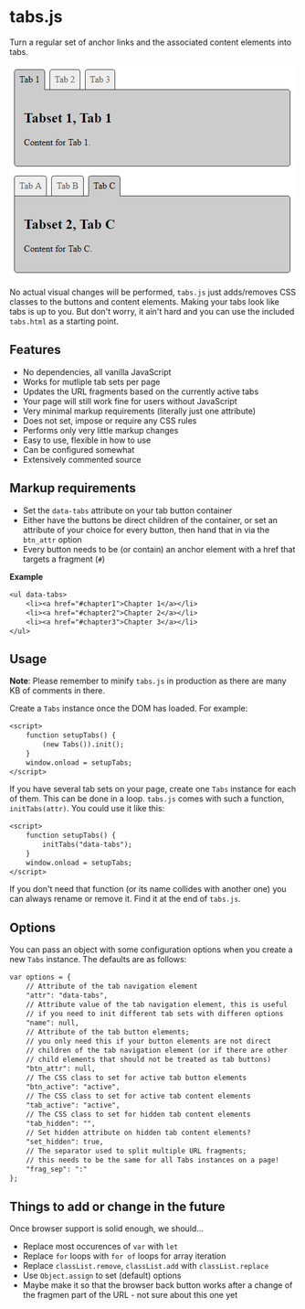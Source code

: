 # tabs.js

Turn a regular set of anchor links and the associated content elements 
into tabs.

![picture](example.png)

No actual visual changes will be performed, `tabs.js` just adds/removes 
CSS classes to the buttons and content elements. Making your tabs look 
like tabs is up to you. But don't worry, it ain't hard and you can use 
the included `tabs.html` as a starting point.

## Features

- No dependencies, all vanilla JavaScript
- Works for mutliple tab sets per page
- Updates the URL fragments based on the currently active tabs
- Your page will still work fine for users without JavaScript
- Very minimal markup requirements (literally just one attribute)
- Does not set, impose or require any CSS rules
- Performs only very little markup changes
- Easy to use, flexible in how to use
- Can be configured somewhat
- Extensively commented source

## Markup requirements

- Set the `data-tabs` attribute on your tab button container
- Either have the buttons be direct children of the container, or set 
  an attribute of your choice for every button, then hand that in via 
  the `btn_attr` option
- Every button needs to be (or contain) an anchor element with a href
  that targets a fragment (`#`)
  
**Example**

	<ul data-tabs>
		<li><a href="#chapter1">Chapter 1</a></li>
		<li><a href="#chapter2">Chapter 2</a></li>
		<li><a href="#chapter3">Chapter 3</a></li>
	</ul>


## Usage

**Note**: Please remember to minify `tabs.js` in production as there are 
many KB of comments in there.

Create a `Tabs` instance once the DOM has loaded. For example:

    <script>
		function setupTabs() {
			(new Tabs()).init();
		}
		window.onload = setupTabs;
	</script>
	
If you have several tab sets on your page, create one `Tabs` instance 
for each of them. This can be done in a loop. `tabs.js` comes with such 
a function, `initTabs(attr)`. You could use it like this:

    <script>
		function setupTabs() {
			initTabs("data-tabs");
		}
		window.onload = setupTabs;
	</script>
	
If you don't need that function (or its name collides with another one) 
you can always rename or remove it. Find it at the end of `tabs.js`.
 
## Options

You can pass an object with some configuration options when you create 
a new `Tabs` instance. The defaults are as follows:

	var options = {
		// Attribute of the tab navigation element
		"attr": "data-tabs", 
		// Attribute value of the tab navigation element, this is useful
		// if you need to init different tab sets with differen options
		"name": null, 
		// Attribute of the tab button elements;
		// you only need this if your button elements are not direct 
		// children of the tab navigation element (or if there are other
		// child elements that should not be treated as tab buttons)
		"btn_attr": null,
		// The CSS class to set for active tab button elements
		"btn_active": "active",
		// The CSS class to set for active tab content elements
		"tab_active": "active",
		// The CSS class to set for hidden tab content elements
		"tab_hidden": "",
		// Set hidden attribute on hidden tab content elements?
		"set_hidden": true,
		// The separator used to split multiple URL fragments;
		// this needs to be the same for all Tabs instances on a page!
		"frag_sep": ":"
	};


## Things to add or change in the future

Once browser support is solid enough, we should...

- Replace most occurences of `var` with `let`
- Replace `for` loops with `for of` loops for array iteration
- Replace `classList.remove`, `classList.add` with `classList.replace`
- Use `Object.assign` to set (default) options
- Maybe make it so that the browser back button works after a change
  of the fragmen part of the URL - not sure about this one yet
